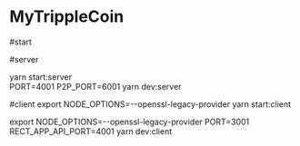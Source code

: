 # MyTrippleCoin

#start

#server

yarn start:server    
PORT=4001 P2P_PORT=6001 yarn dev:server  

#client
export NODE_OPTIONS=--openssl-legacy-provider
yarn start:client                     


export NODE_OPTIONS=--openssl-legacy-provider
PORT=3001 RECT_APP_API_PORT=4001 yarn dev:client

